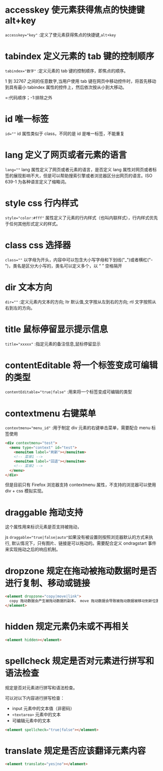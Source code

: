 # accesskey 使元素获得焦点的快捷键 alt+key

`accesskey="key"` :定义了使元素获得焦点的快捷键,`alt+key`

# tabindex 定义元素的 tab 键的控制顺序

`tabindex="数字"` :定义元素的 tab 键的控制顺序，即焦点的顺序。

1 到 32767 之间的任意数字,当用户使用 tab 键在网页中移动控件时，将首先移动到具有最小 tabindex 属性的控件上，然后依次按从小到大移动。

=:代码顺序；-1:排除之外

# id 唯一标签

`id=""` id 属性类似于 class，不同的是 id 是唯一标签，不能重复

# lang 定义了网页或者元素的语言

`lang=""` lang 属性定义了网页或者元素的语言，是否定义 lang 属性对网页或者标签的展现影响不大，但是可以帮助搜索引擎或者浏览器区分出网页的语言。ISO 639-1 为各种语言定义了缩略词。

# style css 行内样式

`style="color:#fff"` 属性定义了元素的行内样式（也叫内联样式），行内样式优先于任何其他形式定义的样式。

# class css 选择器

`class=""` 以字母为开头，内容中可以包含大小写字母和下划线("\_")或者横杠("-")，类名是区分大小写的，类名可以定义多个，以 “ ” 空格隔开

# dir 文本方向

`dir=""` :定义元素内文本的方向; ltr 默认值,文字按从左到右的方向; rtl 文字按照从右到左的方向。

# title 鼠标停留显示提示信息

`title="xxxxx"` :指定元素的备注信息,鼠标停留显示

# contentEditable 将一个标签变成可编辑的类型

`contentEditable="true|false"` :用来将一个标签变成可编辑的类型

# contextmenu 右键菜单

`contextmenu="menu_id"` :用于制定 div 元素的右键单击菜单，需要配合 menu 标签使用

```html
<div contextmenu="test">
  <menu type="context" id="test">
    <menuitem label="刷新"></menuitem>
    <!-- 菜单1 -->
    <menuitem label="回退"></menuitem>
    <!-- 菜单2 -->
  </menu>
</div>
```

但是目前只有 Firefox 浏览器支持 contextmenu 属性，不支持的浏览器可以使用 div + css 模拟实现。

# draggable 拖动支持

这个属性用来标识元素是否支持被拖动，

js
`draggable="true|false|auto"`如果没有被设置则按照浏览器默认的方式来执行, 默认情况下，只有图片、链接是可以拖动的。需要配合定义 ondragstart 事件来实现拖动之后的响应机制。

# dropzone 规定在拖动被拖动数据时是否进行复制、移动或链接

```html
<element dropzone="copy|move|link">
  copy 拖动数据会产生被拖动数据的副本。 move 拖动数据会导致被拖动数据被移动到新位置。 link 拖动数据会产生指向原始数据的链接。
</element>
```

# hidden 规定元素仍未或不再相关

```html
<element hidden></element>
```

# spellcheck 规定是否对元素进行拼写和语法检查

规定是否对元素进行拼写和语法检查。

可以对以下内容进行拼写检查：

- input 元素中的文本值（非密码）
- `<textarea>` 元素中的文本
- 可编辑元素中的文本

```html
<element spellcheck="true|false"></element>
```

# translate 规定是否应该翻译元素内容

```html
<element translate="yes|no"></element>
```

